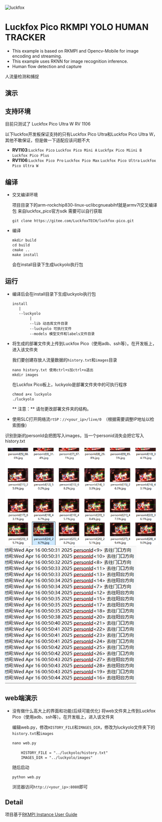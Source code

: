 ![luckfox](https://github.com/LuckfoxTECH/luckfox-pico/assets/144299491/cec5c4a5-22b9-4a9a-abb1-704b11651e88)
# Luckfox Pico RKMPI YOLO HUMAN TRACKER

+ This example is based on RKMPI and Opencv-Mobile for image encoding and streaming.
+ This example uses RKNN for image recognition inference.
+ Human flow detection and capture

人流量检测和捕捉

## 演示


## 支持环境

目前只测试了 Luckfox Pico Ultra W RV 1106

以下luckfox开发板保证支持的只有Luckfox Pico Ultra和Luckfox Pico Ultra W，其他不敢保证，但是做一下适配应该问题不大
+ **RV1103**:`Luckfox Pico` `Luckfox Pico Mini A` `Luckfpx Pico Miini B` `Luckfox Pico Plus`
+ **RV1106**:`Luckfox Pico Pro` `Luckfox Pico Max` `Luckfox Pico Ultra` `Luckfox Pico Ultra W`

## 编译
+ 交叉编译环境

    项目目录下的arm-rockchip830-linux-uclibcgnueabihf就是armv7l交叉编译包
    来自luckfox_pico官方sdk
    需要可以自行获取
    ```
    git clone https://gitee.com/LuckfoxTECH/luckfox-pico.git
    ```
+ 编译
    ```
    mkdir build
    cd build
    cmake ..
    make install
    ```
    会在install目录下生成luckyolo执行包

## 运行
+  编译后会在install目录下生成luckyolo执行包
    ```
    install
       |
       --luckyolo
            |
            --lib 动态库文件目录
            --luckyolo 可执行文件
            --models 模型文件和labels文件目录
    ```
+ 将生成的部署文件夹上传到Luckfox Pico（使用adb、ssh等）。在开发板上，进入该文件夹

    我们要创建存放人流量数据的`history.txt`和`images`目录
    ```
    nano history.txt 使用ctrl+s加ctrl+x退出
    mkdir images
    ```
    在Luckfox Pico板上，luckyolo是部署文件夹中的可执行程序
    ```
    chmod a+x luckyolo
    ./luckyolo
    ```
    ** 注意：** 请勿更改部署文件夹的结构。
+ 使用SLC打开网络流`rtSP：//<your_ip>/live/0 `（根据需要调整IP地址以检索图像）

识别到新的personId会把图写入images，当一个personid消失会把它写入history.txt

![image](images/images.png)
![image](images/history.png)

## web端演示

+ 没有做什么高大上的界面和功能(后续可能优化)
    将web文件夹上传到Luckfox Pico（使用adb、ssh等）。在开发板上，进入该文件夹
    
    编辑web.py，修改`HISTORY_FILE`和`IMAGES_DIR`，修改为luckyolo文件夹下的`history.txt`和`images`
    ```
    nano web.py

        HISTORY_FILE = "../luckyolo/history.txt"
        IMAGES_DIR = "../luckyolo/images"

    ```
    随后启动
    ```
    python web.py
    ```
    浏览器访问`http://<your_ip>:8080`即可


## Detail
项目基于[RKMPI Instance User Guide](https://wiki.luckfox.com/Luckfox-Pico/Luckfox-Pico-RV1106/Luckfox-Pico-Ultra-W/Luckfox-Pico-GPIO/RKMPI-example)
